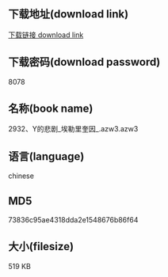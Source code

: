 ## 下载地址(download link)
[下载链接 download link](https://voluble-croquembouche-d321dc.netlify.app/?s=2932%E3%80%81Y%E7%9A%84%E6%82%B2%E5%89%A7_%E5%9F%83%E5%8B%92%E9%87%8C%E5%A5%8E%E5%9B%A0_.azw3)

## 下载密码(download password)
8078

## 名称(book name)
2932、Y的悲剧_埃勒里奎因_.azw3.azw3

## 语言(language)
chinese

## MD5
73836c95ae4318dda2e1548676b86f64

## 大小(filesize)
519 KB
